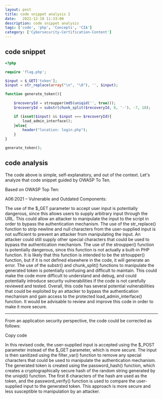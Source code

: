 ```yaml
---
layout: post
title: code snippet analysis I
date:   2022-12-10 11:33:00
description: code snippet analysis
tags: ['code', 'php', 'Concepts', 'CIA']
category: ['Cybersecurity-Certification-Content']
---
```

## code snippet

~~~ php
<?php

require 'flag.php';

$input = $_GET['token'];
$input = str_replace(array("\n", "\0"), '', $input);

function generate_token(){
    
    $recoveryId = stroupper(md5(uniqid('', true)));
    $recoveryId = substr(chunk_split($recoveryId, 8, '-'), -7, 18);

    if (isset($input) && $input === $recoveryId){
        load_admin_interface();
    }else{
        header("location: login.php");
    }
}

generate_token();
~~~

## code analysis

The code above is simple, self-explanatory, and out of the context. Let's analyze that code snippet guided by OWASP To Ten.

Based on OWASP Top Ten:

A06:2021 – Vulnerable and Outdated Components: 

The use of the $_GET parameter to accept user input is potentially dangerous, since this allows users to supply arbitrary input through the URL. This could allow an attacker to manipulate the input to the script in order to bypass the authentication mechanism.
The use of the str_replace() function to strip newline and null characters from the user-supplied input is not sufficient to prevent an attacker from manipulating the input. An attacker could still supply other special characters that could be used to bypass the authentication mechanism.
The use of the stroupper() function is potentially dangerous, since this function is not actually a built-in PHP function. It is likely that this function is intended to be the strtoupper() function, but if it is not defined elsewhere in the code, it will generate an error.
The use of the substr() and chunk_split() functions to manipulate the generated token is potentially confusing and difficult to maintain. This could make the code more difficult to understand and debug, and could potentially introduce security vulnerabilities if the code is not carefully reviewed and tested.
Overall, this code has several potential vulnerabilities that could be exploited by an attacker to bypass the authentication mechanism and gain access to the protected load_admin_interface() function. It would be advisable to review and improve this code in order to make it more secure.

-----------------------------------------------------------------------------------------------------


From an application security perspective, the code could be corrected as follows:

Copy code
<?php

require 'flag.php';

// Use the $_POST parameter instead of the $_GET parameter
// to accept user input, since this is more secure
$input = $_POST['token'];

// Use the filter_var() function with the FILTER_SANITIZE_STRING
// flag to remove any special characters from the user-supplied
// input that could be used to manipulate the authentication
// mechanism
$input = filter_var($input, FILTER_SANITIZE_STRING);

function generate_token(){
    
    // Use the password_hash() function to create a
    // cryptographically secure hash of the random
    // string, rather than using the md5() function
    $recoveryId = password_hash(uniqid('', true), PASSWORD_DEFAULT);

    // Use the substr() function to extract the first 8
    // characters of the hash as the token
    $recoveryId = substr($recoveryId, 0, 8);

    if (isset($input) && password_verify($input, $recoveryId)){
        load_admin_interface();
    }else{
        header("location: login.php");
    }
}

generate_token(); ?>
In this revised code, the user-supplied input is accepted using the $_POST parameter instead of the $_GET parameter, which is more secure. The input is then sanitized using the filter_var() function to remove any special characters that could be used to manipulate the authentication mechanism. The generated token is created using the password_hash() function, which creates a cryptographically secure hash of the random string generated by the uniqid() function. The first 8 characters of the hash are used as the token, and the password_verify() function is used to compare the user-supplied input to the generated token. This approach is more secure and less susceptible to manipulation by an attacker.